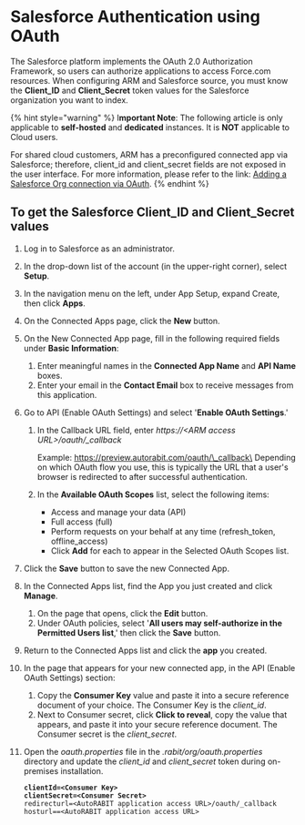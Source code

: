 # Salesforce Authentication using OAuth

The Salesforce platform implements the OAuth 2.0 Authorization Framework, so users can authorize applications to access Force.com resources. When configuring ARM and Salesforce source, you must know the **Client\_ID** and **Client\_Secret** token values for the Salesforce organization you want to index.&#x20;

{% hint style="warning" %}
I**mportant Note**: The following article is only applicable to **self-hosted** and **dedicated** instances. It is **NOT** applicable to Cloud users.

For shared cloud customers, ARM has a preconfigured connected app via Salesforce; therefore, client\_id and client\_secret fields are not exposed in the user interface. For more information, please refer to the link: [Adding a Salesforce Org connection via OAuth](../../../arm-1/arm-administration/registration/salesforce-org/).
{% endhint %}

## To get the Salesforce Client\_ID and Client\_Secret values

1. Log in to Salesforce as an administrator.
2. In the drop-down list of the account (in the upper-right corner), select **Setup**.
3. In the navigation menu on the left, under App Setup, expand Create, then click **Apps**.
4. On the Connected Apps page, click the **New** button.
5. On the New Connected App page, fill in the following required fields under **Basic Information**:&#x20;
   1. Enter meaningful names in the **Connected App Name** and **API Name** boxes.&#x20;
   2. Enter your email in the **Contact Email** box to receive messages from this application.
6. Go to API (Enable OAuth Settings) and select '**Enable OAuth Settings**.'&#x20;
   1.  In the Callback URL field, enter _https://\<ARM access URL>/oauth/\_callback_&#x20;

       Example: https://preview.autorabit.com/oauth/\_callback\
       Depending on which OAuth flow you use, this is typically the URL that a user's browser is redirected to after successful authentication.
   2. In the **Available OAuth Scopes** list, select the following items:&#x20;
      * Access and manage your data (API)&#x20;
      * Full access (full)&#x20;
      * Perform requests on your behalf at any time (refresh\_token, offline\_access)&#x20;
      * Click **Add** for each to appear in the Selected OAuth Scopes list.
7. Click the **Save** button to save the new Connected App.
8. In the Connected Apps list, find the App you just created and click **Manage**.&#x20;
   1. On the page that opens, click the **Edit** button.&#x20;
   2. Under OAuth policies, select '**All users may self-authorize in the Permitted Users list**,' then click the **Save** button.
9. Return to the Connected Apps list and click the **app** you created.
10. In the page that appears for your new connected app, in the API (Enable OAuth Settings) section:
    1. Copy the **Consumer Key** value and paste it into a secure reference document of your choice. The Consumer Key is the _client\_id_.&#x20;
    2. Next to Consumer secret, click **Click to reveal**, copy the value that appears, and paste it into your secure reference document. The Consumer secret is the _client\_secret_.
11. Open the _oauth.properties_ file in the _.rabit/org/oauth.properties_ directory and update the _client\_id_ and _client\_secret_ token during on-premises installation.

    <pre class="language-actionscript"><code class="lang-actionscript"><strong>clientId=&#x3C;Consumer Key>
    </strong><strong>clientSecret=&#x3C;Consumer Secret>
    </strong>redirecturl=&#x3C;AutoRABIT application access URL>/oauth/_callback
    hosturl==&#x3C;AutoRABIT application access URL>
    </code></pre>
